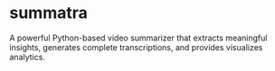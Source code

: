 # summatra

A powerful Python-based video summarizer that extracts meaningful insights, generates complete transcriptions, and provides visualizes analytics.
